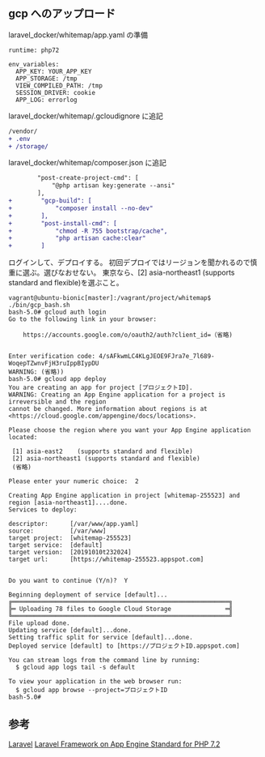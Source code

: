 ## gcp へのアップロード

laravel_docker/whitemap/app.yaml の準備

```
runtime: php72

env_variables:
  APP_KEY: YOUR_APP_KEY
  APP_STORAGE: /tmp
  VIEW_COMPILED_PATH: /tmp
  SESSION_DRIVER: cookie
  APP_LOG: errorlog
```

laravel_docker/whitemap/.gcloudignore に追記

```diff
/vendor/
+ .env
+ /storage/
```

laravel_docker/whitemap/composer.json に追記

```diff
        "post-create-project-cmd": [
            "@php artisan key:generate --ansi"
        ],
+        "gcp-build": [
+            "composer install --no-dev"
+        ],
+        "post-install-cmd": [
+            "chmod -R 755 bootstrap/cache",
+            "php artisan cache:clear"
+        ]
```

ログインして、デプロイする。
初回デプロイではリージョンを聞かれるので慎重に選ぶ。選びなおせない。
東京なら、[2] asia-northeast1 (supports standard and flexible)を選ぶこと。

```
vagrant@ubuntu-bionic[master]:/vagrant/project/whitemap$ ./bin/gcp_bash.sh
bash-5.0# gcloud auth login
Go to the following link in your browser:

    https://accounts.google.com/o/oauth2/auth?client_id=（省略)


Enter verification code: 4/sAFkwmLC4KLgJEOE9FJra7e_7l689-WoqepTZwnvFjH3ruIppBIypDU
WARNING: (省略))
bash-5.0# gcloud app deploy
You are creating an app for project [プロジェクトID].
WARNING: Creating an App Engine application for a project is irreversible and the region
cannot be changed. More information about regions is at
<https://cloud.google.com/appengine/docs/locations>.

Please choose the region where you want your App Engine application
located:

 [1] asia-east2    (supports standard and flexible)
 [2] asia-northeast1 (supports standard and flexible)
 (省略)

Please enter your numeric choice:  2

Creating App Engine application in project [whitemap-255523] and region [asia-northeast1]....done.
Services to deploy:

descriptor:      [/var/www/app.yaml]
source:          [/var/www]
target project:  [whitemap-255523]
target service:  [default]
target version:  [20191010t232024]
target url:      [https://whitemap-255523.appspot.com]


Do you want to continue (Y/n)?  Y

Beginning deployment of service [default]...
╔════════════════════════════════════════════════════════════╗
╠═ Uploading 78 files to Google Cloud Storage               ═╣
╚════════════════════════════════════════════════════════════╝
File upload done.
Updating service [default]...done.
Setting traffic split for service [default]...done.
Deployed service [default] to [https://プロジェクトID.appspot.com]

You can stream logs from the command line by running:
  $ gcloud app logs tail -s default

To view your application in the web browser run:
  $ gcloud app browse --project=プロジェクトID
bash-5.0#
```

## 参考

[Laravel](https://cloud.google.com/community/tutorials/run-laravel-on-appengine-standard?hl=ja)
[Laravel Framework on App Engine Standard for PHP 7.2](https://github.com/GoogleCloudPlatform/php-docs-samples/tree/master/appengine/php72/laravel-framework)
